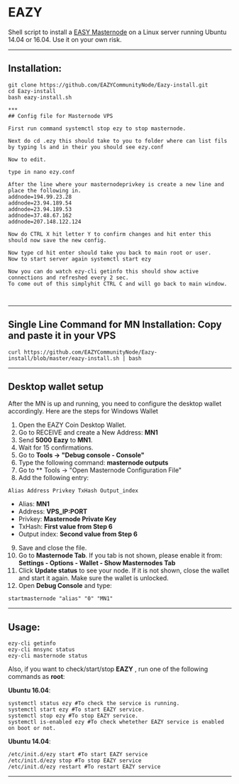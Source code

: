# EAZY
Shell script to install a [EASY Masternode](https://www.eazynode.pro/) on a Linux server running Ubuntu 14.04 or 16.04. Use it on your own risk.

***
## Installation:
```
git clone https://github.com/EAZYCommunityNode/Eazy-install.git
cd Eazy-install
bash eazy-install.sh

***
## Config file for Masternode VPS

First run command systemctl stop ezy to stop masternode.

Next do cd .ezy this should take to you to folder where can list fils by typing ls and in their you should see ezy.conf

Now to edit.

type in nano ezy.conf

After the line where your masternodeprivkey is create a new line and place the following in.
addnode=194.99.23.28
addnode=23.94.189.54
addnode=23.94.189.53
addnode=37.48.67.162
addnode=207.148.122.124

Now do CTRL X hit letter Y to confirm changes and hit enter this should now save the new config.

Now type cd hit enter should take you back to main root or user.
Now to start server again systemctl start ezy

Now you can do watch ezy-cli getinfo this should show active connections and refreshed every 2 sec.
To come out of this simplyhit CTRL C and will go back to main window.



```
***
## Single Line Command for MN Installation: Copy and paste it in your VPS
```
curl https://github.com/EAZYCommunityNode/Eazy-install/blob/master/eazy-install.sh | bash

```
***
## Desktop wallet setup

After the MN is up and running, you need to configure the desktop wallet accordingly. Here are the steps for Windows Wallet
1. Open the EAZY Coin Desktop Wallet.
2. Go to RECEIVE and create a New Address: **MN1**
3. Send **5000** **Eazy** to **MN1**.
4. Wait for 15 confirmations.
5. Go to **Tools -> "Debug console - Console"**
6. Type the following command: **masternode outputs**
7. Go to  ** Tools -> "Open Masternode Configuration File"
8. Add the following entry:
```
Alias Address Privkey TxHash Output_index
```
* Alias: **MN1**
* Address: **VPS_IP:PORT**
* Privkey: **Masternode Private Key**
* TxHash: **First value from Step 6**
* Output index:  **Second value from Step 6**
9. Save and close the file.
10. Go to **Masternode Tab**. If you tab is not shown, please enable it from: **Settings - Options - Wallet - Show Masternodes Tab**
11. Click **Update status** to see your node. If it is not shown, close the wallet and start it again. Make sure the wallet is unlocked.
12. Open **Debug Console** and type:
```
startmasternode "alias" "0" "MN1"
```
***

## Usage:
```
ezy-cli getinfo
ezy-cli mnsync status
ezy-cli masternode status
```
Also, if you want to check/start/stop **EAZY** , run one of the following commands as **root**:

**Ubuntu 16.04**:
```
systemctl status ezy #To check the service is running.
systemctl start ezy #To start EAZY service.
systemctl stop ezy #To stop EAZY service.
systemctl is-enabled ezy #To check whetether EAZY service is enabled on boot or not.
```
**Ubuntu 14.04**:  
```
/etc/init.d/ezy start #To start EAZY service
/etc/init.d/ezy stop #To stop EAZY service
/etc/init.d/ezy restart #To restart EAZY service
```
***
